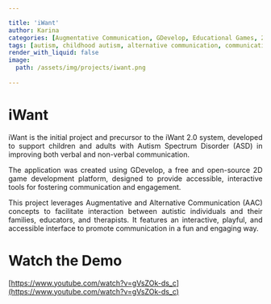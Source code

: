 ```yaml
---

title: 'iWant'
author: Karina
categories: [Augmentative Communication, GDevelop, Educational Games, 2D Game Development, Autism Spectrum Disorder, ASD, Digital Inclusion, Assistive Technologies, Early Childhood Education, iWant Project]
tags: [autism, childhood autism, alternative communication, communication for autism, ASD, iWant, iWant 2.0, GDevelop, 2D games, educational games, games for autism, inclusion, special education, assistive technologies, accessibility, autism communication, autism support, special education]
render_with_liquid: false
image:
  path: /assets/img/projects/iwant.png
  
---
```



# iWant

<p style="text-align: justify;">
iWant is the initial project and precursor to the iWant 2.0 system, developed to support children and adults with Autism Spectrum Disorder (ASD) in improving both verbal and non-verbal communication.
</p>

<p style="text-align: justify;">
The application was created using GDevelop, a free and open-source 2D game development platform, designed to provide accessible, interactive tools for fostering communication and engagement.
</p>

<p style="text-align: justify;">
This project leverages Augmentative and Alternative Communication (AAC) concepts to facilitate interaction between autistic individuals and their families, educators, and therapists. It features an interactive, playful, and accessible interface to promote communication in a fun and engaging way.
</p>

# Watch the Demo

[https://www.youtube.com/watch?v=gVsZOk-ds_c](https://www.youtube.com/watch?v=gVsZOk-ds_c)
